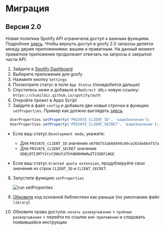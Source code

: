# Миграция

## Версия 2.0

Новая политика Spotify API ограничела доступ к важным функциям. Подробнее [здесь](https://developer.spotify.com/blog/2024-11-27-changes-to-the-web-api).
Чтобы вернуть доступ в goofy 2.0 запросы делятся между двумя приложениями: вашим и приватным. На данный момент приватное приложение продолжает отвечать на запросы к закрытой части API.

1. Зайдите в [Spotify Dashboard](https://developer.spotify.com/dashboard)
2. Выберите приложение для goofy
3. Нажмите кнопку `Settings`
4. Посмотрите статус в поле `App Status` (понадобится дальше)
5. Спуститесь ниже и добавьте в `Redirect URLs` новую ссылку: `https://chimildic.github.io/spotify/auth`
6. Откройте проект в Apps Script
7. Зайдите в файл `config` и добавьте две новые строчки в функцию `setProperties`. Пример как должно выглядеть [здесь](https://github.com/Chimildic/goofy/blob/main/config.js).
```js
  UserProperties.setProperty('PRIVATE_CLIENT_ID', 'вашеЗначение');
  UserProperties.setProperty('PRIVATE_CLIENT_SECRET', 'вашеЗначение');
```

- Если ваш статус `Development mode`, укажите:
  - Для `PRIVATE_CLIENT_ID` значение `e0708753ab60499c89ce263de9b4f57a`
  - Для `PRIVATE_CLIENT_SECRET` значение `ODBjOTI3MTY2YzY2NGVlOThhNDNhMmMwZTI5ODFiNGE`

- Если ваш статус `Granted quota extension`, продублируйте свои значения из строк `CLIENT_ID` и `CLIENT_SECRET`.

8. Запустите функцию `setProperties`

   ![run setProperties](/img/install-run-setProperties.png)

9. [Обновите](https://chimildic.github.io/goofy/#/tuning?id=Обновить-библиотеку) код основной библиотеки как раньше (по умолчанию файл `library`)
10. Обновите права доступа: `начать развертывание` > `пробные развертывания` > перейти по ссылке `веб-приложение` и следовать появившейся инструкции
